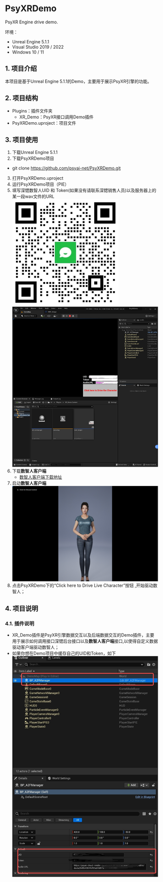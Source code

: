 # PsyXRDemo
PsyXR Engine drive demo.

环境：
- Unreal Engine 5.1.1
- Visual Studio 2019 / 2022
- Windows 10 / 11

## 1. 项目介绍
本项目是基于Unreal Engine 5.1.1的Demo，主要用于展示PsyXR引擎的功能。

## 2. 项目结构
- Plugins：插件文件夹
  - XR_Demo：PsyXR接口调用Demo插件
- PsyXRDemo.uproject：项目文件

## 3. 项目使用
1. 下载Unreal Engine 5.1.1
2. 下载PsyXRDemo项目
  - git clone https://github.com/psyai-net/PsyXRDemo.git
3. 打开PsyXRDemo.uproject
4. 运行PsyXRDemo项目（PIE）
5. 填写深锶数智人UID 和 Token(如果没有请联系深锶销售人员)以及服务器上的某一段wav文件的URL
	![Contact of image](./Assets/ContactUs.jpg "Config Psy XR Interface Demo Client ")
    ![Config of image](./Assets/XR_InputDemo.jpg "Config Psy XR Interface Demo Client ")
6. 下载**数智人客户端**
    - [数智人客户端下载地址](https://pan.baidu.com/s/1qjLWVgkA56v6N4HEidXQsg?pwd=7kz1)
7. 启动**数智人客户端**
   ![Start of image](./Assets/AICharacter.jpg "Start Psy AI Client ")
7. 点击PsyXRDemo下的“Click here to Drive Live Character”按钮 ,开始驱动数智人；

## 4. 项目说明
### 4.1. 插件说明
  - XR_Demo插件是PsyXR引擎数据交互以及后端数据交互的Demo插件，主要用于展示如何调用接口深锶后台接口以及**数智人客户端**接口,以使得自定义数据驱动客户端驱动数智人；
  - 如果你想在Demo项目中缓存自己的UID和Token，如下
  ![Saving of image](./Assets/StoreConfig.jpg "Start Psy AI Client ")



